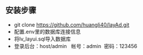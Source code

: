 
## 安装步骤
- git clone  https://github.com/huangli40/layAd.git
- 配置.env里的数据库连接信息
- 将lv_layui.sql导入数据库
- 登录后台：host/admin   帐号：admin  密码：123456

